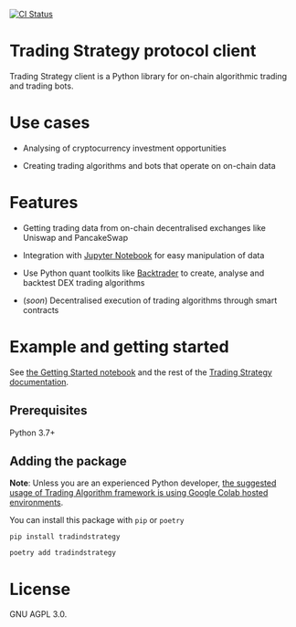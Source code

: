 [![CI Status](https://github.com/tradingstrategy-ai/client/actions/workflows/python-app.yml/badge.svg)](https://github.com/tradingstrategy-ai/client/actions/workflows/python-app.yml)

# Trading Strategy protocol client

Trading Strategy client is a Python library for on-chain algorithmic trading and trading bots. 

# Use cases

* Analysing of cryptocurrency investment opportunities

* Creating trading algorithms and bots that operate on on-chain data

# Features

* Getting trading data from on-chain decentralised exchanges like Uniswap and PancakeSwap

* Integration with [Jupyter Notebook](https://jupyter.org/) for easy manipulation of data 

* Use Python quant toolkits like [Backtrader](https://tradingstrategy.ai/docs/glossary.html#term-Backtrader) to create, analyse and backtest DEX trading algorithms 

* (*soon*) Decentralised execution of trading algorithms through smart contracts

# Example and getting started 

See [the Getting Started notebook](https://tradingstrategy.ai/docs/programming/examples/getting-started.html) and the rest of the [Trading Strategy documentation](https://tradingstrategy.ai/docs/).

## Prerequisites

Python 3.7+

## Adding the package

**Note**: Unless you are an experienced Python developer, [the suggested usage of Trading Algorithm framework is using Google Colab hosted environments](https://tradingstrategy.ai/docs/programming/examples/getting-started.html).

You can install this package with `pip` or `poetry`

```shell
pip install tradindstrategy 
```

```shell
poetry add tradindstrategy
```

# License

GNU AGPL 3.0. 
